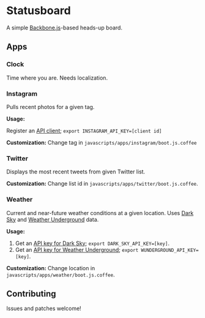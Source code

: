 # Statusboard

A simple [Backbone.js][backbone]-based heads-up board.

  [backbone]: http://documentcloud.github.com/backbone/

## Apps

### Clock

Time where you are. Needs localization.

### Instagram

Pulls recent photos for a given tag.

**Usage:**

Register an [API client][instagram]; `export INSTAGRAM_API_KEY=[client id]`

  [instagram]: http://instagr.am/developer/clients/manage/

**Customization:** Change tag in `javascripts/apps/instagram/boot.js.coffee`

### Twitter

Displays the most recent tweets from given Twitter list.

**Customization:** Change list id in `javascripts/apps/twitter/boot.js.coffee`.

### Weather

Current and near-future weather conditions at a given location. Uses
[Dark Sky][darksky] and [Weather Underground][wunderground] data.

  [darksky]: http://darkskyapp.com/
  [wunderground]: http://www.wunderground.com/

**Usage:**

1. Get an [API key for Dark Sky][darkskyapi]; `export DARK_SKY_API_KEY=[key]`.
2. Get an [API key for Weather Underground][wundergroundapi];
   `export WUNDERGROUND_API_KEY=[key]`.

  [darkskyapi]: https://developer.darkskyapp.com/
  [wundergroundapi]: http://www.wunderground.com/weather/api/

**Customization:** Change location in
`javascripts/apps/weather/boot.js.coffee`.

## Contributing

Issues and patches welcome!
